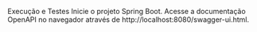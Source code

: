 Execução e Testes
Inicie o projeto Spring Boot.
Acesse a documentação OpenAPI no navegador através de http://localhost:8080/swagger-ui.html.
